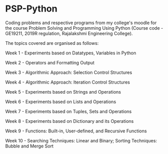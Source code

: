 # PSP-Python
Coding problems and respective programs from my college's moodle for the course Problem Solving and Programming Using Python (Course code - GE19211, 2019R regulation, Rajalakshmi Engineering College).

The topics covered are organised as follows:

Week 1 - Experiments based on Datatypes, Variables in Python

Week 2 - Operators and Formatting Output

Week 3 - Algorithmic Approach: Selection Control Structures

Week 4 - Algorithmic Approach: Iteration Control Structures

Week 5 - Experiments based on Strings and Operations

Week 6 - Experiments based on Lists and Operations

Week 7 - Experiments based on Tuples, Sets and Operations

Week 8 - Experiments based on Dictionary and its Operations

Week 9 - Functions: Built-in, User-defined, and Recursive Functions

Week 10 - Searching Techniques: Linear and Binary; Sorting Techniques: Bubble and Merge Sort
